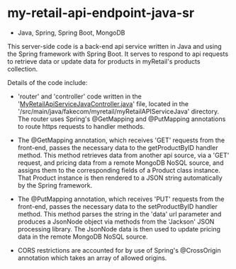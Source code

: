 # my-retail-api-endpoint-java-sr

- Java, Spring, Spring Boot, MongoDB

This server-side code is a back-end api service written in Java and using the Spring framework with Spring Boot. It serves to respond to api requests to retrieve data or update data for products in myRetail's products collection. 

Details of the code include:

* 'router' and 'controller' code written in the '[MyRetailApiServiceJavaController.java](src/main/java/fakecom/myretail/myRetailAPIServiceJava/MyRetailApiServiceJavaController.java)' file, located in the '/src/main/java/fakecom/myretail/myRetailAPIServiceJava' directory. The router uses Spring's @GetMapping and @PutMapping annotations to route https requests to handler methods.  

* The @GetMapping annotation, which receives 'GET' requests from the front-end, passes the necessary data to the getProductByID handler method. This method retrieves data from another api source, via a 'GET' request, and pricing data from a remote MongoDB NoSQL source, and assigns them to the corresponding fields of a Product class instance. That Product instance is then rendered to a JSON string automatically by the Spring framework.

* The @PutMapping annotation, which receives 'PUT' requests from the front-end, passes the necessary data to the setProductByID handler method. This method parses the string in the 'data' url parameter and produces a JsonNode object via methods from the 'Jackson' JSON processing library. The JsonNode data is then used to update pricing data in the remote MongoDB NoSQL source.

* CORS restrictions are accounted for by use of Spring's @CrossOrigin annotation which takes an array of allowed origins.
